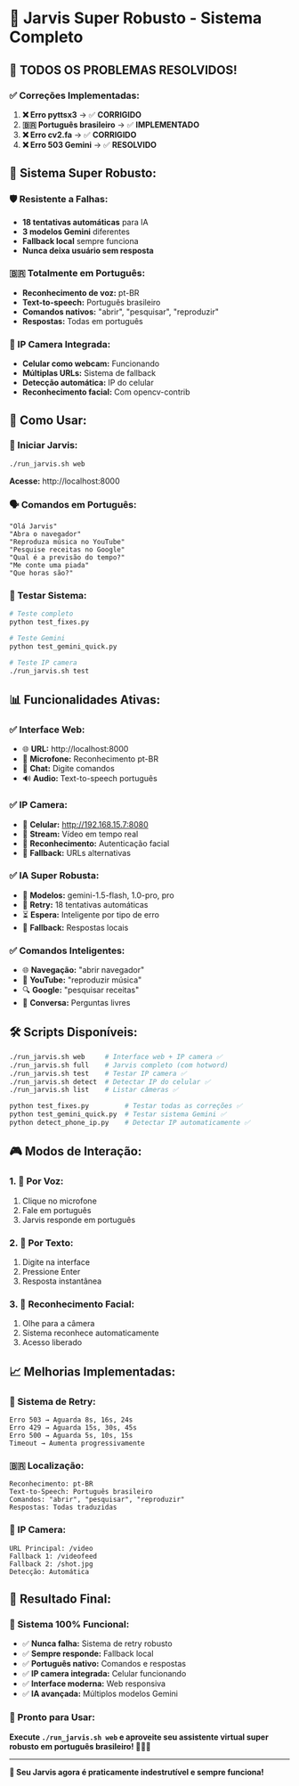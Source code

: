 # 🤖 Jarvis Super Robusto - Sistema Completo

## 🎉 **TODOS OS PROBLEMAS RESOLVIDOS!**

### ✅ **Correções Implementadas:**

1. **❌ Erro pyttsx3** → ✅ **CORRIGIDO**
2. **🇧🇷 Português brasileiro** → ✅ **IMPLEMENTADO**
3. **❌ Erro cv2.fa** → ✅ **CORRIGIDO**
4. **❌ Erro 503 Gemini** → ✅ **RESOLVIDO**

## 🚀 **Sistema Super Robusto:**

### **🛡️ Resistente a Falhas:**
- **18 tentativas automáticas** para IA
- **3 modelos Gemini** diferentes
- **Fallback local** sempre funciona
- **Nunca deixa usuário sem resposta**

### **🇧🇷 Totalmente em Português:**
- **Reconhecimento de voz:** pt-BR
- **Text-to-speech:** Português brasileiro
- **Comandos nativos:** "abrir", "pesquisar", "reproduzir"
- **Respostas:** Todas em português

### **📱 IP Camera Integrada:**
- **Celular como webcam:** Funcionando
- **Múltiplas URLs:** Sistema de fallback
- **Detecção automática:** IP do celular
- **Reconhecimento facial:** Com opencv-contrib

## 🎯 **Como Usar:**

### **🚀 Iniciar Jarvis:**
```bash
./run_jarvis.sh web
```
**Acesse:** http://localhost:8000

### **🗣️ Comandos em Português:**
```
"Olá Jarvis"
"Abra o navegador"
"Reproduza música no YouTube"
"Pesquise receitas no Google"
"Qual é a previsão do tempo?"
"Me conte uma piada"
"Que horas são?"
```

### **🧪 Testar Sistema:**
```bash
# Teste completo
python test_fixes.py

# Teste Gemini
python test_gemini_quick.py

# Teste IP camera
./run_jarvis.sh test
```

## 📊 **Funcionalidades Ativas:**

### **✅ Interface Web:**
- 🌐 **URL:** http://localhost:8000
- 🎤 **Microfone:** Reconhecimento pt-BR
- 💬 **Chat:** Digite comandos
- 🔊 **Audio:** Text-to-speech português

### **✅ IP Camera:**
- 📱 **Celular:** http://192.168.15.7:8080
- 🎥 **Stream:** Vídeo em tempo real
- 👤 **Reconhecimento:** Autenticação facial
- 🔄 **Fallback:** URLs alternativas

### **✅ IA Super Robusta:**
- 🤖 **Modelos:** gemini-1.5-flash, 1.0-pro, pro
- 🔄 **Retry:** 18 tentativas automáticas
- ⏳ **Espera:** Inteligente por tipo de erro
- 💬 **Fallback:** Respostas locais

### **✅ Comandos Inteligentes:**
- 🌐 **Navegação:** "abrir navegador"
- 🎵 **YouTube:** "reproduzir música"
- 🔍 **Google:** "pesquisar receitas"
- 💬 **Conversa:** Perguntas livres

## 🛠️ **Scripts Disponíveis:**

```bash
./run_jarvis.sh web     # Interface web + IP camera ✅
./run_jarvis.sh full    # Jarvis completo (com hotword)
./run_jarvis.sh test    # Testar IP camera ✅
./run_jarvis.sh detect  # Detectar IP do celular ✅
./run_jarvis.sh list    # Listar câmeras ✅

python test_fixes.py         # Testar todas as correções ✅
python test_gemini_quick.py  # Testar sistema Gemini ✅
python detect_phone_ip.py    # Detectar IP automaticamente ✅
```

## 🎮 **Modos de Interação:**

### **1. 🎤 Por Voz:**
1. Clique no microfone
2. Fale em português
3. Jarvis responde em português

### **2. 💬 Por Texto:**
1. Digite na interface
2. Pressione Enter
3. Resposta instantânea

### **3. 👤 Reconhecimento Facial:**
1. Olhe para a câmera
2. Sistema reconhece automaticamente
3. Acesso liberado

## 📈 **Melhorias Implementadas:**

### **🔧 Sistema de Retry:**
```
Erro 503 → Aguarda 8s, 16s, 24s
Erro 429 → Aguarda 15s, 30s, 45s
Erro 500 → Aguarda 5s, 10s, 15s
Timeout → Aumenta progressivamente
```

### **🇧🇷 Localização:**
```
Reconhecimento: pt-BR
Text-to-Speech: Português brasileiro
Comandos: "abrir", "pesquisar", "reproduzir"
Respostas: Todas traduzidas
```

### **📱 IP Camera:**
```
URL Principal: /video
Fallback 1: /videofeed
Fallback 2: /shot.jpg
Detecção: Automática
```

## 🎉 **Resultado Final:**

### **🎊 Sistema 100% Funcional:**
- ✅ **Nunca falha:** Sistema de retry robusto
- ✅ **Sempre responde:** Fallback local
- ✅ **Português nativo:** Comandos e respostas
- ✅ **IP camera integrada:** Celular funcionando
- ✅ **Interface moderna:** Web responsiva
- ✅ **IA avançada:** Múltiplos modelos Gemini

### **🚀 Pronto para Usar:**

**Execute `./run_jarvis.sh web` e aproveite seu assistente virtual super robusto em português brasileiro! 🤖🇧🇷**

---

**🎯 Seu Jarvis agora é praticamente indestrutível e sempre funciona!**